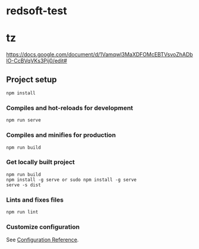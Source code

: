 # redsoft-test
# tz 
https://docs.google.com/document/d/1Vamqwl3MaXDFOMcEBTVsvoZhADblO-CcBVqVKs3Pij0/edit#

## Project setup
```
npm install
```

### Compiles and hot-reloads for development
```
npm run serve
```

### Compiles and minifies for production
```
npm run build
```

### Get locally built project
```
npm run build
npm install -g serve or sudo npm install -g serve
serve -s dist
```



### Lints and fixes files
```
npm run lint
```

### Customize configuration
See [Configuration Reference](https://cli.vuejs.org/config/).
